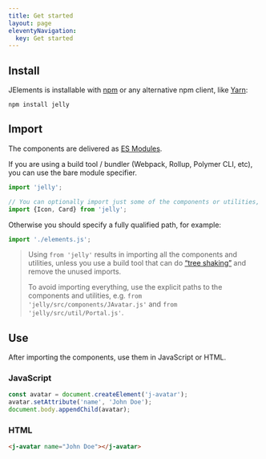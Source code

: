 ```yaml
---
title: Get started
layout: page
eleventyNavigation:
  key: Get started
---
```


## Install

JElements is installable with [npm](https://npmjs.org) or any alternative npm client, like [Yarn](https://yarnpkg.com/en/):

```
npm install jelly
```

## Import

The components are delivered as [ES Modules](https://developer.mozilla.org/en-US/docs/Web/JavaScript/Reference/Statements/import).

If you are using a build tool / bundler (Webpack, Rollup, Polymer CLI, etc), you can use the bare module specifier.

```javascript
import 'jelly';

// You can optionally import just some of the components or utilities, for example:
import {Icon, Card} from 'jelly';
```

Otherwise you should specify a fully qualified path, for example:

```javascript
import './elements.js';
```

> Using `from 'jelly'` results in importing all the components and utilities, unless you use a build tool that can do [“tree shaking”](https://developer.mozilla.org/en-US/docs/Glossary/Tree_shaking) and remove the unused imports.
>
> To avoid importing everything, use the explicit paths to the components and utilities, e.g. `from 'jelly/src/components/JAvatar.js'` and `from 'jelly/src/util/Portal.js'`.


## Use

After importing the components, use them in JavaScript or HTML.

### JavaScript
```javascript
const avatar = document.createElement('j-avatar');
avatar.setAttribute('name', 'John Doe');
document.body.appendChild(avatar);
```

### HTML
```html
<j-avatar name="John Doe"></j-avatar>
```
